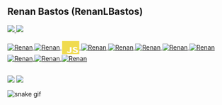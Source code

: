 ## Renan Bastos (RenanLBastos)

<div>
  <a href="https://github.com/RenanLBastos">
  <img height="180em" src="https://github-readme-stats.vercel.app/api?username=renanlbastos&show_icons=true&theme=dark&include_all_commits=true&count_private=true"/>
  <img height="180em" src="https://github-readme-stats.vercel.app/api/top-langs/?username=renanlbastos&layout=compact&langs_count=7&theme=dark"/>
</div>

<div style="display: inline_block"><br>
    <img align="center" alt="Renan" height="30" width="40" src="https://cdn.jsdelivr.net/gh/devicons/devicon/icons/java/java-original-wordmark.svg">
    <img align="center" alt="Renan" height="30" width="40" src="https://cdn.jsdelivr.net/gh/devicons/devicon/icons/scala/scala-original-wordmark.svg">
    <img align="center" alt="Renan" height="30" width="40" src="https://raw.githubusercontent.com/devicons/devicon/master/icons/javascript/javascript-plain.svg">
    <img align="center" alt="Renan" height="30" width="40" src="https://cdn.jsdelivr.net/gh/devicons/devicon/icons/spring/spring-original.svg">
    <img align="center" alt="Renan" height="30" width="40" src="https://cdn.jsdelivr.net/gh/devicons/devicon/icons/apachekafka/apachekafka-original-wordmark.svg">
    <img align="center" alt="Renan" height="30" width="40" src="https://cdn.jsdelivr.net/gh/devicons/devicon/icons/html5/html5-original-wordmark.svg">
    <img align="center" alt="Renan" height="30" width="40" src="https://cdn.jsdelivr.net/gh/devicons/devicon/icons/css3/css3-original-wordmark.svg">
    <img align="center" alt="Renan" height="30" width="40" src="https://cdn.jsdelivr.net/gh/devicons/devicon/icons/react/react-original-wordmark.svg">
    <img align="center" alt="Renan" height="30" width="40" src="https://cdn.jsdelivr.net/gh/devicons/devicon/icons/jquery/jquery-original-wordmark.svg">
    <img align="center" alt="Renan" height="30" width="40" src="https://cdn.jsdelivr.net/gh/devicons/devicon/icons/typescript/typescript-original.svg">
    <img align="center" alt="Renan" height="30" width="40" src="https://cdn.jsdelivr.net/gh/devicons/devicon/icons/intellij/intellij-original-wordmark.svg">
</div>

##

<div> 
    <a href="https://www.linkedin.com/in/renan-bastos-7950a5a7/" target="_blank"><img src="https://img.shields.io/badge/-LinkedIn-%230077B5?style=for-the-badge&logo=linkedin&logoColor=white" target="_blank"></a>
    <a href="mailto:renanLBastos@hotmail.com"><img src="https://img.shields.io/badge/Hotmail-D14836?style=for-the-badge&logo=hotmail&logoColor=white" target="_blank"></a>

  ![snake gif](https://github.com/RenanLBastos/RenanLBastos/blob/output/github-contribution-grid-snake.svg)

</div>
